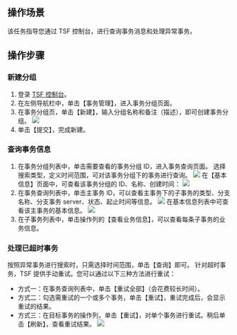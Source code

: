 ## 操作场景
该任务指导您通过 TSF 控制台，进行查询事务消息和处理异常事务。

## 操作步骤
### 新建分组
1. 登录 [TSF 控制台](https://console.cloud.tencent.com/tsf)。
2. 在左侧导航栏中，单击【事务管理】，进入事务分组页面。
3. 在事务分组页，单击【新建】，输入分组名称和备注（描述），即可创建事务分组。
![](https://main.qcloudimg.com/raw/799b45567e5b7d5eb41a20883956b2ab.png)
4. 单击【提交】，完成新建。 

### 查询事务信息
1. 在事务分组列表中，单击需要查看的事务分组 ID，进入事务查询页面。
选择搜索类型，定义时间范围，可对该事务分组下的事务进行查询。
![](https://main.qcloudimg.com/raw/7d9939f92cc95791c1431ec84b021c95.png)
在【基本信息】页面中，可查看该事务分组的 ID、名称、创建时间：
![](https://main.qcloudimg.com/raw/92af9c3a2c1d6af98e556fad3772e665.png)
2. 在事务查询列表中，单击主事务 ID，可以查看主事务下的子事务的类型、分支名称、分支事务 server、状态、起止时间等信息。
 ![](https://main.qcloudimg.com/raw/4385110f7cfeece9b7d3e269c4dfecfa.png)
 在基本信息列表中可查看该主事务的基本信息。
 ![](https://main.qcloudimg.com/raw/96ef9c208547d05730b5d9d95f824644.png)
3. 在子事务列表中，单击操作列的【查看业务信息】，可以查看每条子事务的业务信息。

### 处理已超时事务
按照异常事务进行搜索时，只需选择时间范围，单击【查询】即可。 
针对超时事务，TSF 提供手动重试。您可以通过以下三种方法进行重试：
- 方式一：在事务查询列表中，单击【重试全部】（会花费较长时间）。
- 方式二：勾选需重试的一个或多个事务，单击【重试】，重试完成后，会显示重试的结果。
- 方式三：在目标事务的操作列，单击【重试】，对单个事务进行重试。稍后单击【刷新】，查看重试结果。
![](https://main.qcloudimg.com/raw/f4b2014d7244c61e8fac6ac29a777fd3.png)
